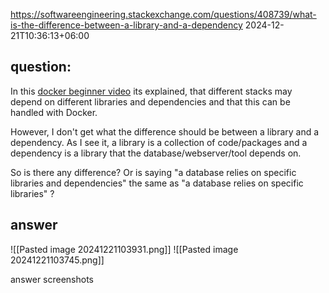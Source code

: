 https://softwareengineering.stackexchange.com/questions/408739/what-is-the-difference-between-a-library-and-a-dependency
2024-12-21T10:36:13+06:00



## question:
In this [docker beginner video](https://www.youtube.com/watch?v=fqMOX6JJhGo) its explained, that different stacks may depend on different libraries and dependencies and that this can be handled with Docker.

However, I don't get what the difference should be between a library and a dependency. As I see it, a library is a collection of code/packages and a dependency is a library that the database/webserver/tool depends on.

So is there any difference? Or is saying "a database relies on specific libraries and dependencies" the same as "a database relies on specific libraries" ?

##  answer
![[Pasted image 20241221103931.png]]
![[Pasted image 20241221103745.png]]

answer screenshots